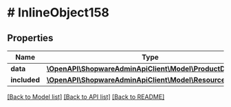 # # InlineObject158

## Properties

Name | Type | Description | Notes
------------ | ------------- | ------------- | -------------
**data** | [**\OpenAPI\ShopwareAdminApiClient\Model\ProductDownload**](ProductDownload.md) |  | [optional]
**included** | [**\OpenAPI\ShopwareAdminApiClient\Model\Resource[]**](Resource.md) |  | [optional]

[[Back to Model list]](../../README.md#models) [[Back to API list]](../../README.md#endpoints) [[Back to README]](../../README.md)
